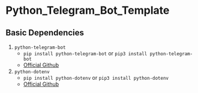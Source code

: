 # Python_Telegram_Bot_Template

## Basic Dependencies
1. `python-telegram-bot`
    - `pip install python-telegram-bot` or `pip3 install python-telegram-bot`
    - [Official Github](https://github.com/python-telegram-bot/python-telegram-bot)
2. `python-dotenv`
    - `pip install python-dotenv` or `pip3 install python-dotenv`
    - [Official Github](https://github.com/theskumar/python-dotenv)